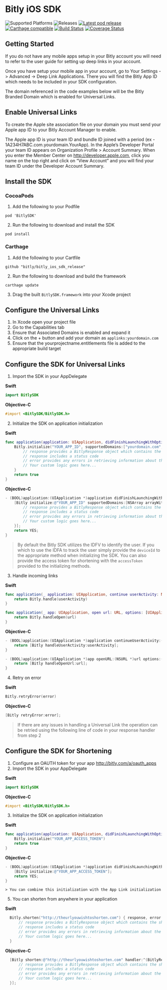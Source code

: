 # Bitly iOS SDK

![Supported Platforms](https://img.shields.io/cocoapods/p/BitlySDK.svg) ![Releases](https://img.shields.io/github/release/bitly/bitly_ios_sdk_release.svg) [![Latest pod release](https://img.shields.io/cocoapods/v/BitlySDK.svg)](http://cocoapods.org/pods/BitlySDK) [![Carthage compatible](https://img.shields.io/badge/Carthage-compatible-4BC51D.svg?style=flat)](https://github.com/Carthage/Carthage) [![Build Status](https://travis-ci.com/bitly/bitly_ios_sdk.svg?token=GQk2M5gzMUKUJCESKF18&branch=master)](https://travis-ci.com/bitly/bitly_ios_sdk) [![Coverage Status](https://coveralls.io/repos/github/bitly/bitly_ios_sdk/badge.svg?t=xurvl2)](https://coveralls.io/github/bitly/bitly_ios_sdk)

## Getting Started
If you do not have any mobile apps setup in your Bitly account you will need to refer to the user guide for setting up deep links in your account.  

Once you have setup your mobile app in your account, go to Your Settings -> Advanced -> Deep Link Applications.  There you will find the Bitly App ID which needs to be included in your SDK configuration.

The domain referenced in the code examples below will be the Bitly Branded Domain which is enabled for Universal Links.

## Enable Universal Links
To create the Apple site association file on your domain you must send your Apple app ID to your Bitly Account Manager to enable.

The Apple app ID is your team ID and bundle ID joined with a period (ex - 1A234H7ABC.com.yourdomain.YourApp).  In the Apple’s Developer Portal your team ID appears on Organization Profile > Account Summary.  When you enter the Member Center on http://developer.apple.com, click you name on the top right and click on “View Account” and you will find your team ID under the Developer Account Summary.

## Install the SDK

### CocoaPods
1. Add the following to your Podfile

  ```
  pod 'BitlySDK'
  ```
2. Run the following to download and install the SDK

  ```
  pod install
  ```

### Carthage
1. Add the following to your Cartfile

  ```
  github "bitly/bitly_ios_sdk_release"
  ```
2. Run the following to download and build the framework

  ```
  carthage update
  ```
3. Drag the built `BitlySDK.framework` into your Xcode project

## Configure the Universal Links
1. In Xcode open your project file
2. Go to the Capabilities tab
3. Ensure that Associated Domains is enabled and expand it
4. Click on the + button and add your domain as `applinks:yourdomain.com`
5. Ensure that the yourprojectname.entitlements file is added to the appropriate build target

## Configure the SDK for Universal Links
1. Import the SDK in your AppDelegate

  **Swift**
  ```swift
  import BitlySDK
  ```

  **Objective-C**
  ```objective-c
  #import <BitlySDK/BitlySDK.h>
  ```
2. Initialize the SDK on application initialization

  **Swift**
  ```swift
  func application(application: UIApplication, didFinishLaunchingWithOptions launchOptions: [NSObject: AnyObject]?) -> Bool {
      Bitly.initialize("YOUR_APP_ID", supportedDomains:["yourdomain.com","yourotherdomain.com"], supportedSchemes:["yourscheme"]) { response, error in
          // response provides a BitlyResponse object which contains the full URL information
          // response includes a status code
          // error provides any errors in retrieving information about the URL
          // Your custom logic goes here...
      }
      return true
  }
  ```

  **Objective-C**
  ```objective-c
  - (BOOL)application:(UIApplication *)application didFinishLaunchingWithOptions:(NSDictionary *)launchOptions {
      [Bitly initialize:@"YOUR_APP_ID" supportedDomains:[NSArray arrayWithObjects: @"yourdomain.com", @"yourotherdomain.com", nil] supportedDomains:[NSArray arrayWithObjects: @"yourscheme", nil] handler:^(BitlyResponse * response, NSString * error) {
          // response provides a BitlyResponse object which contains the full URL information
          // response includes a status code
          // error provides any errors in retrieving information about the URL
          // Your custom logic goes here...
      }];
      return YES;
  }
  ```

  > By default the Bitly SDK utilizes the IDFV to identify the user. If you which to use the IDFA to track the user simply provide the `deviceId` to the appropriate method when initializing the SDK.
  > You can also provide the access token for shortening with the `accessToken` provided to the initializing methods.

3. Handle incoming links

  **Swift**
  ```swift    
  func application(_ application: UIApplication, continue userActivity: NSUserActivity, restorationHandler: @escaping ([Any]?) -> Void) -> Bool {
      return Bitly.handle(userActivity)
  }

  func application(_ app: UIApplication, open url: URL, options: [UIApplicationOpenURLOptionsKey : Any] = [:]) -> Bool {
      return Bitly.handleOpen(url)
  }
  ```

  **Objective-C**
  ```objective-c
  - (BOOL)application:(UIApplication *)application continueUserActivity:(NSUserActivity *)userActivity restorationHandler:(void(^)(NSArray *restorableObjects))restorationHandler {
      return [Bitly handleUserActivity:userActivity];
  }

  - (BOOL)application:(UIApplication *)app openURL:(NSURL *)url options:(NSDictionary<UIApplicationOpenURLOptionsKey, id> *)options {
      return [Bitly handleOpenUrl:url];
  }
  ```

4. Retry on error

  **Swift**
  ```swift    
  Bitly.retryError(error)
  ```

  **Objective-C**
  ```objective-c
  [Bitly retryError:error];
  ```

  >If there are any issues in handling a Universal Link the operation can be retried using the following line of code in your response handler from step 2

## Configure the SDK for Shortening

1. Configure an OAUTH token for your app http://bitly.com/a/oauth_apps
2. Import the SDK in your AppDelegate

  **Swift**
  ```swift
  import BitlySDK
  ```

  **Objective-C**
  ```objective-c
  #import <BitlySDK/BitlySDK.h>
  ```

3. Initialize the SDK on application initialization

  **Swift**
  ```swift
  func application(application: UIApplication, didFinishLaunchingWithOptions launchOptions: [NSObject: AnyObject]?) -> Bool {
      Bitly.initialize("YOUR_APP_ACCESS_TOKEN")
      return true
  }
  ```

  **Objective-C**
  ```objective-c
  - (BOOL)application:(UIApplication *)application didFinishLaunchingWithOptions:(NSDictionary *)launchOptions {
      [Bitly initialize:@"YOUR_APP_ACCESS_TOKEN"];
      return YES;
  }
  ```    

    > You can combine this initialization with the App Link initialization

5. You can shorten from anywhere in your application

  **Swift**
  ```swift
    Bitly.shorten("http://theurlyouwishtoshorten.com") { response, error in
        // response provides a BitlyResponse object which contains the shortened Bitlink
        // response includes a status code
        // error provides any errors in retrieving information about the URL
        // Your custom logic goes here...
    }
  ```

  **Objective-C**
  ```objective-c
    [Bitly shorten:@"http://theurlyouwishtoshorten.com" handler:^(BitlyResponse * response, NSString * error) {
        // response provides a BitlyResponse object which contains the shortened Bitlink
        // response includes a status code
        // error provides any errors in retrieving information about the URL
        // Your custom logic goes here...
    }];
  ```    
